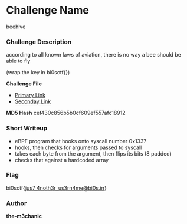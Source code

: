 # Challenge Name 
beehive 

### Challenge Description
according to all known laws of aviation, there is no way a bee should be able to fly 

(wrap the key in bi0sctf{})

**Challenge File**
+ [Primary Link](https://drive.google.com/file/d/1xYDKBNOOLx9swKrP74yKg7vAlueLFSVc/view?usp=sharing)
+ [Seconday Link](https://amritauniv-my.sharepoint.com/:u:/g/personal/am_en_u4cse22055_am_students_amrita_edu/EdJd66V9BvNPqC0JQRD3RAUBigGndMFdzZVlyL4TU3zwhA?e=jWgyFD)

**MD5 Hash**
cef430c856b5b0cf609ef557afc18912

### Short Writeup 

+ eBPF program that hooks onto syscall number 0x1337 
+ hooks, then checks for arguments passed to syscall 
+ takes each byte from the argument, then flips its bits (8 padded)
+ checks that against a hardcoded array 

### Flag 
bi0sctf{jus7_4noth3r_us3rn4me@bi0s.in}

### Author 
**the-m3chanic**
